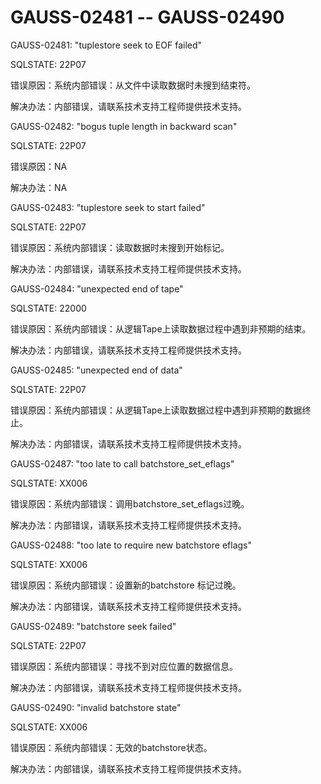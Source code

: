 # GAUSS-02481 -- GAUSS-02490<a name="ZH-CN_TOPIC_0302073337"></a>

GAUSS-02481: "tuplestore seek to EOF failed"

SQLSTATE: 22P07

错误原因：系统内部错误：从文件中读取数据时未搜到结束符。

解决办法：内部错误，请联系技术支持工程师提供技术支持。

GAUSS-02482: "bogus tuple length in backward scan"

SQLSTATE: 22P07

错误原因：NA

解决办法：NA

GAUSS-02483: "tuplestore seek to start failed"

SQLSTATE: 22P07

错误原因：系统内部错误：读取数据时未搜到开始标记。

解决办法：内部错误，请联系技术支持工程师提供技术支持。

GAUSS-02484: "unexpected end of tape"

SQLSTATE: 22000

错误原因：系统内部错误：从逻辑Tape上读取数据过程中遇到非预期的结束。

解决办法：内部错误，请联系技术支持工程师提供技术支持。

GAUSS-02485: "unexpected end of data"

SQLSTATE: 22P07

错误原因：系统内部错误：从逻辑Tape上读取数据过程中遇到非预期的数据终止。

解决办法：内部错误，请联系技术支持工程师提供技术支持。

GAUSS-02487: "too late to call batchstore\_set\_eflags"

SQLSTATE: XX006

错误原因：系统内部错误：调用batchstore\_set\_eflags过晚。

解决办法：内部错误，请联系技术支持工程师提供技术支持。

GAUSS-02488: "too late to require new batchstore eflags"

SQLSTATE: XX006

错误原因：系统内部错误：设置新的batchstore 标记过晚。

解决办法：内部错误，请联系技术支持工程师提供技术支持。

GAUSS-02489: "batchstore seek failed"

SQLSTATE: 22P07

错误原因：系统内部错误：寻找不到对应位置的数据信息。

解决办法：内部错误，请联系技术支持工程师提供技术支持。

GAUSS-02490: "invalid batchstore state"

SQLSTATE: XX006

错误原因：系统内部错误：无效的batchstore状态。

解决办法：内部错误，请联系技术支持工程师提供技术支持。

